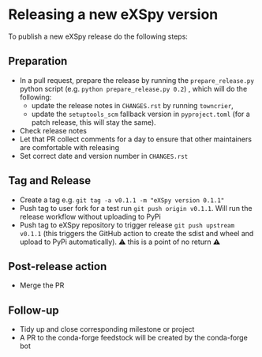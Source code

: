 # Releasing a new eXSpy version

To publish a new eXSpy release do the following steps:

## Preparation

- In a pull request, prepare the release by running the `prepare_release.py` python script (e.g. `python prepare_release.py 0.2`) , which will do the following:
  - update the release notes in `CHANGES.rst` by running `towncrier`,
  - update the `setuptools_scm` fallback version in `pyproject.toml` (for a patch release, this will stay the same).
- Check release notes
- Let that PR collect comments for a day to ensure that other maintainers are comfortable
  with releasing
- Set correct date and version number in `CHANGES.rst`

## Tag and Release

- Create a tag e.g. `git tag -a v0.1.1 -m "eXSpy version 0.1.1"`
- Push tag to user fork for a test run `git push origin v0.1.1`. Will run the release
  workflow without uploading to PyPi
- Push tag to eXSpy repository to trigger release `git push upstream v0.1.1`
  (this triggers the GitHub action to create the sdist and wheel and upload to
  PyPi automatically). :warning: this is a point of no return :warning:

## Post-release action

- Merge the PR

## Follow-up

- Tidy up and close corresponding milestone or project
- A PR to the conda-forge feedstock will be created by the conda-forge bot
